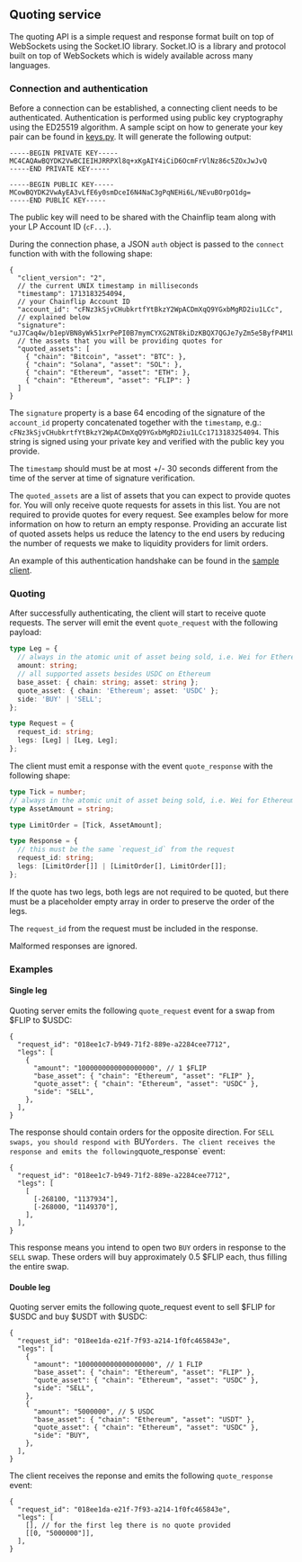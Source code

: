 ## Quoting service

The quoting API is a simple request and response format built on top of
WebSockets using the Socket.IO library. Socket.IO is a library and protocol
built on top of WebSockets which is widely available across many languages.

### Connection and authentication

Before a connection can be established, a connecting client needs to be
authenticated. Authentication is performed using public key cryptography using
the ED25519 algorithm. A sample scipt on how to generate your key pair can be
found in [keys.py](./keys.py). It will generate the following output:

```
-----BEGIN PRIVATE KEY-----
MC4CAQAwBQYDK2VwBCIEIHJRRPXl8q+xKgAIY4iCiD6OcmFrVlNz86c5ZOxJwJvQ
-----END PRIVATE KEY-----

-----BEGIN PUBLIC KEY-----
MCowBQYDK2VwAyEA3vLfE6y0smDceI6N4NaC3gPqNEHi6L/NEvuBOrpO1dg=
-----END PUBLIC KEY-----
```

The public key will need to be shared with the Chainflip team along with your
LP Account ID (`cF...`).

During the connection phase, a JSON `auth` object is passed to the `connect`
function with with the following shape:

```jsonc
{
  "client_version": "2",
  // the current UNIX timestamp in milliseconds
  "timestamp": 1713183254094,
  // your Chainflip Account ID
  "account_id": "cFNz3kSjvCHubkrtfYtBkzY2WpACDmXqQ9YGxbMgRD2iu1LCc",
  // explained below
  "signature": "uJ7Caq4w/b1epVBN8yWk51xrPePI0B7mymCYXG2NT8kiDzKBQX7QGJe7yZm5e5ByfP4M1UP5B+++QMuaHBwqAA==",
  // the assets that you will be providing quotes for
  "quoted_assets": [
    { "chain": "Bitcoin", "asset": "BTC": },
    { "chain": "Solana", "asset": "SOL": },
    { "chain": "Ethereum", "asset": "ETH": },
    { "chain": "Ethereum", "asset": "FLIP": }
  ]
}
```

The `signature` property is a base 64 encoding of the signature of the
`account_id` property concatenated together with the `timestamp`, e.g.:
`cFNz3kSjvCHubkrtfYtBkzY2WpACDmXqQ9YGxbMgRD2iu1LCc1713183254094`. This string is
signed using your private key and verified with the public key you provide.

The `timestamp` should must be at most +/- 30 seconds different from the time of
the server at time of signature verification.

The `quoted_assets` are a list of assets that you can expect to provide quotes
for. You will only receive quote requests for assets in this list. You are not
required to provide quotes for every request. See examples below for more
information on how to return an empty response. Providing an accurate list of
quoted assets helps us reduce the latency to the end users by reducing the
number of requests we make to liquidity providers for limit orders.

An example of this authentication handshake can be found in the
[sample client](./quoting_client.py).

### Quoting

After successfully authenticating, the client will start to receive quote
requests. The server will emit the event `quote_request` with the following
payload:

```ts
type Leg = {
  // always in the atomic unit of asset being sold, i.e. Wei for Ethereum
  amount: string;
  // all supported assets besides USDC on Ethereum
  base_asset: { chain: string; asset: string };
  quote_asset: { chain: 'Ethereum'; asset: 'USDC' };
  side: 'BUY' | 'SELL';
};

type Request = {
  request_id: string;
  legs: [Leg] | [Leg, Leg];
};
```

The client must emit a response with the event `quote_response` with the
following shape:

```ts
type Tick = number;
// always in the atomic unit of asset being sold, i.e. Wei for Ethereum
type AssetAmount = string;

type LimitOrder = [Tick, AssetAmount];

type Response = {
  // this must be the same `request_id` from the request
  request_id: string;
  legs: [LimitOrder[]] | [LimitOrder[], LimitOrder[]];
};
```

If the quote has two legs, both legs are not required to be quoted, but there
must be a placeholder empty array in order to preserve the order of the legs.

The `request_id` from the request must be included in the response.

Malformed responses are ignored.

### Examples

#### Single leg

Quoting server emits the following `quote_request` event for a swap from $FLIP
to $USDC:

```jsonc
{
  "request_id": "018ee1c7-b949-71f2-889e-a2284cee7712",
  "legs": [
    {
      "amount": "1000000000000000000", // 1 $FLIP
      "base_asset": { "chain": "Ethereum", "asset": "FLIP" },
      "quote_asset": { "chain": "Ethereum", "asset": "USDC" },
      "side": "SELL",
    },
  ],
}
```

The response should contain orders for the opposite direction. For `SELL swaps,
you should respond with `BUY` orders. The client receives the response and emits
the following `quote_response` event:

```jsonc
{
  "request_id": "018ee1c7-b949-71f2-889e-a2284cee7712",
  "legs": [
    [
      [-268100, "1137934"],
      [-268000, "1149370"],
    ],
  ],
}
```

This response means you intend to open two `BUY` orders in response to the
`SELL` swap. These orders will buy approximately 0.5 $FLIP each, thus filling
the entire swap.

#### Double leg

Quoting server emits the following quote_request event to sell $FLIP for $USDC
and buy $USDT with $USDC:

```jsonc
{
  "request_id": "018ee1da-e21f-7f93-a214-1f0fc465843e",
  "legs": [
    {
      "amount": "1000000000000000000", // 1 FLIP
      "base_asset": { "chain": "Ethereum", "asset": "FLIP" },
      "quote_asset": { "chain": "Ethereum", "asset": "USDC" },
      "side": "SELL",
    },
    {
      "amount": "5000000", // 5 USDC
      "base_asset": { "chain": "Ethereum", "asset": "USDT" },
      "quote_asset": { "chain": "Ethereum", "asset": "USDC" },
      "side": "BUY",
    },
  ],
}
```

The client receives the reponse and emits the following `quote_response` event:

```jsonc
{
  "request_id": "018ee1da-e21f-7f93-a214-1f0fc465843e",
  "legs": [
    [], // for the first leg there is no quote provided
    [[0, "5000000"]],
  ],
}
```
